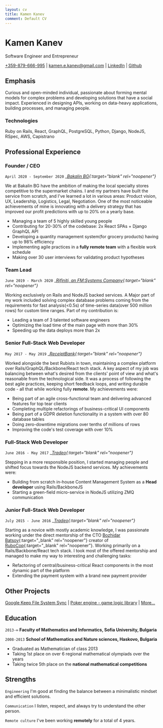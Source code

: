 ```yaml
---
layout: cv
title: Kamen Kanev
comment: Default CV
---
```

# Kamen Kanev
Software Engineer and Entrepreneur

<div id="webaddress">
<a target="_blank" rel="noopener" href="tel:+359879666995">+359-879-666-995</a>
| <a target="_blank" rel="noopener" href="mailto:kamen.e.kanev@gmail.com">kamen.e.kanev@gmail.com</a>
| <a target="_blank" rel="noopener" href="https://www.linkedin.com/in/kamen-kanev-97889b116/">LinkedIn</a>
| <a target="_blank" rel="noopener" href="https://github.com/kanevk">Github</a>
</div>

## Emphasis

Curious and open-minded individual, passionate about forming mental models for complex problems and
developing solutions that have a social impact.
Experienced in designing APIs, working on data-heavy applications, building processes, and managing people.

### Technologies

Ruby on Rails, React, GraphQL, PostgreSQL, Python, Django, NodeJS, RSpec, AWS, Capistrano

## Professional Experience

### Founder / CEO

`April 2020 - September 2020`
__[Bakalin BG](https://bakalin.bg/){:target="_blank" rel="noopener"}__

We at Bakalin BG have the ambition of making the local specialty stores competitive to the supermarket chains.
I and my partners have built the service from scratch, and I've learned a lot in various areas:
Product vision, UX, Leadership, Logistics, Legal, Negotiation.
One of the most noticeable achievements of mine is innovating with a delivery strategy
that has improved our profit predictions with up to 20% on a yearly base.
- Managing a team of 5 highly skilled young people
- Contributing for 20-30% of the codebase: 2x React SPAs + Django GraphQL API
- Developing a quantity management system(for grocery products) having up to 98% efficiency
- Implementing agile practices in a **fully remote team** with a flexible work schedule
- Making over 30 user interviews for validating product hypotheses

### Team Lead

`June 2019 - March 2020`
__[Rifiniti, an FM:Systems Company](https://fmsystems.com/acq/rifiniti-is-now-fm-systems/){:target="_blank" rel="noopener"}__

Working exclusively on Rails and NodeJS backed services. A Major part of my work included solving complex database problems
coming from the requirements for fast analysis(<0.5s) of time-series data(over 500 million rows) for custom time ranges.
Part of my contribution is:
- Leading a team of 3 talented software engineers
- Optimizing the load time of the main page with more than 30%
- Speeding up the data deploys more than 2x

### Senior Full-Stack Web Developer

`May 2017 - May 2019`
__[ReceiptBank](https://www.receipt-bank.com/){:target="_blank" rel="noopener"}__

Worked alongside the best Rubists in town, maintaining a complex platform over Rails/GraphQL/Backbone/React tech stack.
A key aspect of my job was balancing between what's desired from the clients' point of view and what's reasonable from the technological side.
It was a process of following the best agile practices, keeping short feedback loops, and writing durable code -
all that while working fully **remote**. My achievements were:
- Being part of an agile cross-functional team and delivering advanced features for top tear clients
- Completing multiple refactorings of business-critical UI components
- Being part of a GDPR deletion functionality in a system with over 80 database tables
- Doing zero-downtime migrations over tenths of millions of rows
- Improving the code's test coverage with over 10%

### Full-Stack Web Developer

`June 2016 - May 2017`
__[Tradeo](https://tradeo.com/){:target="_blank" rel="noopener"}__

Stepping in a more responsible position, I started managing people and shifted focus towards the
NodeJS backend services. My achievements were:
 - Building from scratch in-house Content Management System as a **Head developer** using Rails/BackboneJS
 - Starting a green-field micro-service in NodeJS utilizing ZMQ communication

### Junior Full-Stack Web Developer

`July 2015 - June 2016`
__[Tradeo](https://tradeo.com/){:target="_blank" rel="noopener"}__

Starting as a novice with mostly academic knowledge, I was passionate working under the direct mentorship
of the CTO [Bozhidar Batsov](https://github.com/bbatsov){:target="_blank" rel="noopener"} creator of [RuboCop](https://github.com/rubocop-hq/rubocop){:target="_blank" rel="noopener"}.
Working primarily on a Rails/Backbone/React tech stack. I took most of the offered mentorship and managed to make my way
to interesting and challenging tasks:
 - Refactoring of central/business-critical React components in the most dynamic part of the platform
 - Extending the payment system with a brand new payment provider


## Other Projects
[Google Keep File System Sync](https://github.com/kanevk/gkeep-files-sync) | [Poker engine - game logic library](https://github.com/kanevk/poker-engine) | [More...](https://github.com/kanevk?tab=repositories)


## Education

`2013-∞`
__Faculty of Mathematics and Informatics, Sofia University, Bulgaria__

`2008-2013`
__School of Mathematics and Nature sciences, Haskovo, Bulgaria__

 - Graduated as Mathematician of class 2013
 - Taking 1st place on over 6 regional mathematical olympiads over the years
 - Taking twice 5th place on the **national mathematical competitions**


## Strengths

  `Engineering`
I'm good at finding the balance between a minimalistic mindset and efficient solutions.

  `Communication`
I listen, respect, and always try to understand the other person.

  `Remote culture`
I've been working **remotely** for a total of 4 years.



<!-- ### Footer

Last updated: September 2020 -->

